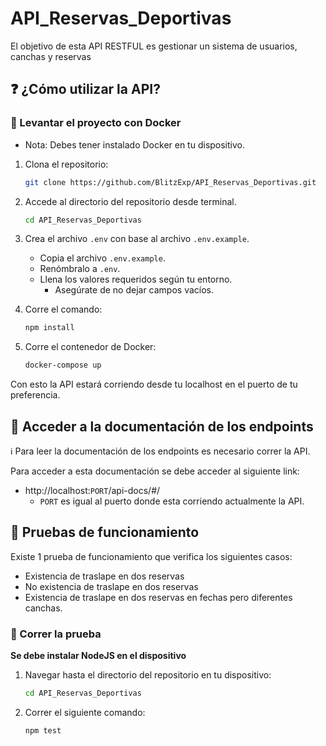 # API_Reservas_Deportivas
El objetivo de esta API RESTFUL es gestionar un sistema de usuarios, canchas y reservas

## ❓ ¿Cómo utilizar la API?

### 🚀 Levantar el proyecto con Docker
* Nota: Debes tener instalado Docker en tu dispositivo.

1. Clona el repositorio:
   ```bash
   git clone https://github.com/BlitzExp/API_Reservas_Deportivas.git
   ```

2. Accede al directorio del repositorio desde terminal.
    ```bash
    cd API_Reservas_Deportivas
    ```
3. Crea el archivo `.env` con base al archivo `.env.example`.
   - Copia el archivo `.env.example`.
   - Renómbralo a `.env`.
   - Llena los valores requeridos según tu entorno.
     - Asegúrate de no dejar campos vacíos.
5. Corre el comando:
    ```bash
    npm install
    ```
4. Corre el contenedor de Docker:
    ```bash
    docker-compose up
    ```
Con esto la API estará corriendo desde tu localhost en el puerto de tu preferencia.

## 📄 Acceder a la documentación de los endpoints

ℹ️ Para leer la documentación de los endpoints es necesario correr la API.

Para acceder a esta documentación se debe acceder al siguiente link:

* http://localhost:`PORT`/api-docs/#/
   - `PORT` es igual al puerto donde esta corriendo actualmente la API.

## 🧪 Pruebas de funcionamiento

Existe 1 prueba de funcionamiento que verifica los siguientes casos:

- Existencia de traslape en dos reservas
- No existencia de traslape en dos reservas
- Existencia de traslape en dos reservas en fechas pero diferentes canchas.

### 🧰 Correr la prueba
**Se debe instalar NodeJS en el dispositivo**

1. Navegar hasta el directorio del repositorio en tu dispositivo:
    ```bash
    cd API_Reservas_Deportivas
    ```
2. Correr el siguiente comando: 
    ```bash
    npm test
    ```
